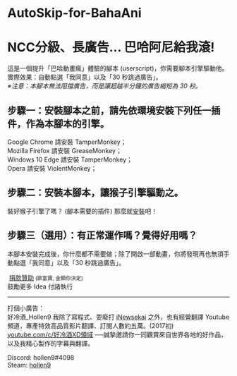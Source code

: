 # AutoSkip-for-BahaAni
<h1>NCC分級、長廣告... 巴哈阿尼給我滾!</h1>
這是一個提升「巴哈動畫瘋」體驗的腳本 (userscript)，你需要腳本引擎驅動他。
<br />實際效果：自動點選「我同意」以及「30 秒跳過廣告」。
<br /><i>※注意：本腳本無法阻擋廣告，而是讓超越半分鐘的廣告縮短為 30 秒。</i>

<h2>步驟一：安裝腳本之前，請先依環境安裝下列任一插件，作為本腳本的引擎。</h2>
Google Chrome 請安裝 TamperMonkey；<br />
Mozilla Firefox 請安裝 GreaseMonkey；<br />
Windows 10 Edge 請安裝 TamperMonkey；<br />
Opera 請安裝 ViolentMonkey；
<h2>步驟二：安裝本腳本，讓猴子引擎驅動之。</h2>
<p>
 裝好猴子引擎了嗎？ (腳本需要的插件) 那麼就<a href="https://raw.githubusercontent.com/hollen9/AutoSkip-for-BahaAni/master/autoskip4bahaani.user.js" target="_BLANK">安裝</a>吧！<br />
</p>
<h2>步驟三（選用）：有正常運作嗎？覺得好用嗎？</h2>
<p>本腳本安裝完成後，你什麼都不需要做；除了開啟一部動畫，你將發現再也無須手動點選「我同意」以及「30 秒跳過廣告」。</p>
<p>
  <a href="https://payment.allpay.com.tw/Broadcaster/Donate/6D43E61922E9BA0AB7FE464E7A64E0DD" target="_blank">捐款贊助</a><small> (歐富寶, 金額你決定)</small>
  <br />鼓勵更多 Idea 付諸執行
</p>
<hr>
<p>
 打個小廣告：<br />好冷酒_Hollen9 我除了寫程式、耍廢打 <a href="https://sites.google.com/site/inewskcsgo" target="_BLANK">iNewsekai</a> 之外，也有經營翻譯 Youtube 頻道，專產特效高品質影片翻譯、訂閱人數約五萬。(2017初)
 <br /><a href="https://youtube.com/c/%E5%A5%BD%E5%86%B7%E9%85%92XD%E9%A0%98%E5%9F%9F" target="_BLANK">youtube.com/c/好冷酒XD領域</a> ──誠摯邀請你一同觀賞來自世界各地的好作品，以及我精心製作的字幕與翻譯。
</p>
<p>
Discord: hollen9#4098<br/>
Steam: <a href="http://steamcommunity.com/id/hollen9/" target="_BLANK">hollen9</a>
</p>
